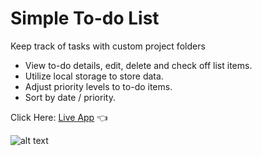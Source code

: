 # Simple To-do List

Keep track of tasks with custom project folders

- View to-do details, edit, delete and check off list items.
- Utilize local storage to store data.
- Adjust priority levels to to-do items.
- Sort by date / priority.

Click Here: [Live App](https://swhag.github.io/Todo-List-App/) :point_left:

![alt text](https://github.com/Swhag/Todo-List-App/blob/main/src/images/Todo-app-preview.PNG 'App Preview')
